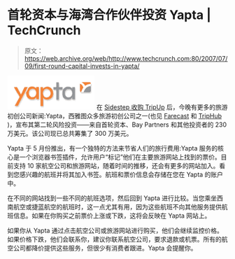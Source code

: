 # 首轮资本与海湾合作伙伴投资 Yapta | TechCrunch

> 原文：<https://web.archive.org/web/http://www.techcrunch.com:80/2007/07/09/first-round-capital-invests-in-yapta/>

[![](img/2080446f7d1cd6cd96fcbd18ad9ef446.png)](https://web.archive.org/web/20160925093904/http://www.yapta.com/) 在 [Sidestep 收购 TripUp](https://web.archive.org/web/20160925093904/http://www.techcrunch.com/2007/07/09/sidestep-acquires-travel-social-network-tripup/) 后，今晚有更多的旅游初创公司新闻:Yapta，西雅图众多旅游初创公司之一(也见 [Farecast](https://web.archive.org/web/20160925093904/http://www.techcrunch.com/2006/06/26/farecast-airfare-prediction-engine-opens-public-beta-today/) 和 [TripHub](https://web.archive.org/web/20160925093904/http://www.techcrunch.com/2006/08/07/triphub-brings-structure-to-travel-plans/) )，宣布其第二轮风险投资——来自首轮资本、Bay Partners 和其他投资者的 230 万美元。该公司现已总共筹集了 300 万美元。

Yapta 于 5 月份推出，有一个独特的方法来节省人们的旅行费用:Yapta 服务的核心是一个浏览器书签插件，允许用户“标记”他们在主要旅游网站上找到的票价。目前支持 10 家航空公司和旅游网站，随着时间的推移，还会有更多的网站加入。看到您感兴趣的航班并将其加入书签。航班和票价信息会存储在您在 Yapta 的账户中。

在不同的网站找到一些不同的航班选项，然后回到 Yapta 进行比较。当您乘坐西南航空或捷蓝航空的航班时，这一点尤其有用，因为这些航班不向其他服务提供航班信息。如果在你购买之前票价上涨或下跌，这将会反映在 Yapta 网站上。

如果你从 Yapta 通过点击航空公司或旅游网站进行购买，他们会继续监控价格。如果价格下跌，他们会联系你，建议你联系航空公司，要求退款或机票。所有的航空公司都降价提供这些服务，但很少有消费者跟进。Yapta 会提醒你。
